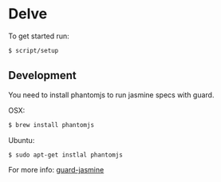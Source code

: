 # Delve

To get started run:
```bash
$ script/setup
```

## Development
You need to install phantomjs to run jasmine specs with guard.

OSX:
```bash
$ brew install phantomjs
```

Ubuntu:
```bash
$ sudo apt-get instlal phantomjs
```

For more info: [guard-jasmine](https://github.com/netzpirat/guard-jasmine)

